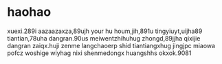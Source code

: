 # haohao
xuexi.289i
aazaazaxza,89ujh
your hu houm,jih,891u
tingyiuyt,uijha89
tiantian,78uha
dangran.90us
meiwentzhihuhug
zhongd,89jjha
qixijie
dangran
zaiqx.huji
zenme
langchaoerp
shid
tiantiangxhug
jingjpc
miaowa
pofcz
woshige
wiyhag
nixi
shenmedongx
huangshhs
okxok.9081
